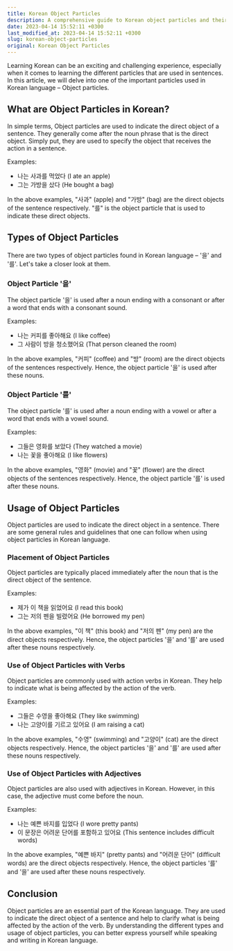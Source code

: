 ```yaml
---
title: Korean Object Particles
description: A comprehensive guide to Korean object particles and their usage in the Korean language.
date: 2023-04-14 15:52:11 +0300
last_modified_at: 2023-04-14 15:52:11 +0300
slug: korean-object-particles
original: Korean Object Particles
---
```

Learning Korean can be an exciting and challenging experience, especially when it comes to learning the different particles that are used in sentences. In this article, we will delve into one of the important particles used in Korean language – Object particles.

## What are Object Particles in Korean?

In simple terms, Object particles are used to indicate the direct object of a sentence. They generally come after the noun phrase that is the direct object. Simply put, they are used to specify the object that receives the action in a sentence.

Examples:
- 나는 사과를 먹었다 (I ate an apple)
- 그는 가방을 샀다 (He bought a bag)

In the above examples, "사과" (apple) and "가방" (bag) are the direct objects of the sentence respectively. "를" is the object particle that is used to indicate these direct objects.

## Types of Object Particles

There are two types of object particles found in Korean language – '을' and '를'. Let's take a closer look at them.

### Object Particle '을'

The object particle '을' is used after a noun ending with a consonant or after a word that ends with a consonant sound.

Examples:
- 나는 커피를 좋아해요 (I like coffee)
- 그 사람이 방을 청소했어요 (That person cleaned the room)

In the above examples, "커피" (coffee) and "방" (room) are the direct objects of the sentences respectively. Hence, the object particle '을' is used after these nouns.

### Object Particle '를'

The object particle '를' is used after a noun ending with a vowel or after a word that ends with a vowel sound.

Examples:
- 그들은 영화를 보았다 (They watched a movie)
- 나는 꽃을 좋아해요 (I like flowers)

In the above examples, "영화" (movie) and "꽃" (flower) are the direct objects of the sentences respectively. Hence, the object particle '를' is used after these nouns.

## Usage of Object Particles

Object particles are used to indicate the direct object in a sentence. There are some general rules and guidelines that one can follow when using object particles in Korean language.

### Placement of Object Particles

Object particles are typically placed immediately after the noun that is the direct object of the sentence.

Examples:
- 제가 이 책을 읽었어요 (I read this book)
- 그는 저의 펜을 빌렸어요 (He borrowed my pen)

In the above examples, "이 책" (this book) and "저의 펜" (my pen) are the direct objects respectively. Hence, the object particles '을' and '를' are used after these nouns respectively.

### Use of Object Particles with Verbs

Object particles are commonly used with action verbs in Korean. They help to indicate what is being affected by the action of the verb.

Examples:
- 그들은 수영을 좋아해요 (They like swimming)
- 나는 고양이를 기르고 있어요 (I am raising a cat)

In the above examples, "수영" (swimming) and "고양이" (cat) are the direct objects respectively. Hence, the object particles '을' and '를' are used after these nouns respectively.

### Use of Object Particles with Adjectives

Object particles are also used with adjectives in Korean. However, in this case, the adjective must come before the noun.

Examples:
- 나는 예쁜 바지를 입었다 (I wore pretty pants)
- 이 문장은 어려운 단어를 포함하고 있어요 (This sentence includes difficult words)

In the above examples, "예쁜 바지" (pretty pants) and "어려운 단어" (difficult words) are the direct objects respectively. Hence, the object particles '를' and '을' are used after these nouns respectively.

## Conclusion

Object particles are an essential part of the Korean language. They are used to indicate the direct object of a sentence and help to clarify what is being affected by the action of the verb. By understanding the different types and usage of object particles, you can better express yourself while speaking and writing in Korean language.